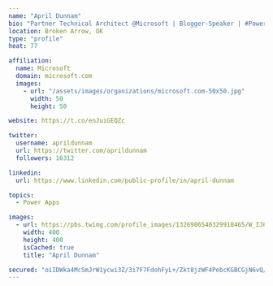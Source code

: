 ```yaml
---
name: "April Dunnam"
bio: "Partner Technical Architect @Microsoft | Blogger-Speaker | #PowerApps, #PowerAutomate, #Office365, #SharePoint | #WIT | #Karaoke Queen"
location: Broken Arrow, OK
type: "profile"
heat: 77

affiliation:
  name: Microsoft
  domain: microsoft.com
  images:
    - url: "/assets/images/organizations/microsoft.com-50x50.jpg"
      width: 50
      height: 50

website: https://t.co/enJuiGEQZc

twitter:
  username: aprildunnam
  url: https://twitter.com/aprildunnam
  followers: 16312

linkedin:
  url: https://www.linkedin.com/public-profile/in/april-dunnam

topics:
  - Power Apps

images:
  - url: https://pbs.twimg.com/profile_images/1326986540329918465/W_IJ6Ih2_400x400.jpg
    width: 400
    height: 400
    isCached: true
    title: "April Dunnam"

secured: "oiIDWka4McSmJrW1ycwi3Z/3i7F7FdohFyL+/Zkt8jzWF4PebcKGBCGjN6vQ/HLsAN3RfeMpWKjWffcAiYFEwm/dc3qAIr5DjB0jVSMQ5HAHTpluQDsUdDPRhdjVw3RGvf8KA3kMzuwBSZ1XaQWC4uEJEacAwup33MjSNjg0q3oSBcy5AdYOe7INbGavkVDPq5dM/qmBwQcN3sPDWTvTJC9MHPK4hZ/s/3fIbMPzhUhRY0JmxvMdC0ljQxylXw5w1JayjzI+mrsdznWAB3H8d1OQ1pMOh7Hrfxt1X8jHNgqMlB6Ip8WxFk4JTV3Nm518GKxlErSCqhUbls1PdZQ2hv0fl+a2jlEHMjypFAygfF7+FAfjnltYH/2wnQrjU3+Ok+AW3jU/Ay9HEzdXVd4KgmyaXsMQx4b9C/6HLTYSmXk=;D1IdnBh8sXpI1uwIOXxM8A=="
---
```


